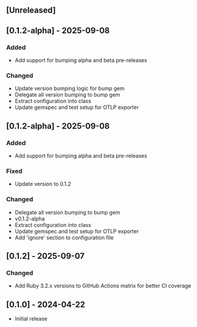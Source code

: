 ## [Unreleased]



## [0.1.2-alpha] - 2025-09-08

### Added
- Add support for bumping alpha and beta pre-releases

### Changed
- Update version bumping logic for bump gem
- Delegate all version bumping to bump gem
- Extract configuration into class
- Update gemspec and test setup for OTLP exporter


## [0.1.2-alpha] - 2025-09-08

### Added
- Add support for bumping alpha and beta pre-releases

### Fixed
- Update version to 0.1.2

### Changed
- Delegate all version bumping to bump gem
- v0.1.2-alpha
- Extract configuration into class
- Update gemspec and test setup for OTLP exporter
- Add 'ignore' section to configuration file


## [0.1.2] - 2025-09-07

### Changed
- Add Ruby 3.2.x versions to GitHub Actions matrix for better CI coverage

## [0.1.0] - 2024-04-22

- Initial release
